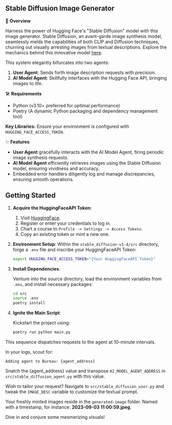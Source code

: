 ## Stable Diffusion Image Generator

📌 **Overview**

Harness the power of Hugging Face's "Stable Diffusion" model with this image generator. Stable Diffusion, an avant-garde image synthesis model, seamlessly melds the capabilities of both CLIP and Diffusion techniques, churning out visually arresting images from textual descriptions. Explore the mechanics behind this innovative model [here](https://huggingface.co/CompVis/stable-diffusion-v1-4).

This system elegantly bifurcates into two agents:

1. **User Agent**: Sends forth image description requests with precision.
2. **AI Model Agent**: Skillfully interfaces with the Hugging Face API, bringing images to life.

🛠 **Requirements**

- Python (v3.10+ preferred for optimal performance)
- Poetry (A dynamic Python packaging and dependency management tool)

**Key Libraries:** Ensure your environment is configured with `HUGGING_FACE_ACCESS_TOKEN`.

✨ **Features**

- **User Agent** gracefully interacts with the AI Model Agent, firing periodic image synthesis requests.
- **AI Model Agent** efficiently retrieves images using the Stable Diffusion model, ensuring vividness and accuracy.
- Embedded error handlers diligently log and manage discrepancies, ensuring smooth operations.

## Getting Started

1. **Acquire the HuggingFaceAPI Token**:
    
    1. Visit [HuggingFace](https://huggingface.co/).
    2. Register or enter your credentials to log in.
    3. Chart a course to `Profile -> Settings -> Access Tokens`.
    4. Copy an existing token or mint a new one.

2. **Environment Setup**: Within the `stable_diffusion-v1-4/src` directory, forge a `.env` file and inscribe your HuggingFaceAPI Token:

    ```bash
    export HUGGING_FACE_ACCESS_TOKEN="{Your HuggingFaceAPI Token}"
    ```

3. **Install Dependencies**:

    Venture into the source directory, load the environment variables from `.env`, and install necessary packages:

    ```bash
    cd src
    source .env
    poetry install
    ```

4. **Ignite the Main Script**:

    Kickstart the project using:

    ```bash
    poetry run python main.py
    ```

This sequence dispatches requests to the agent at 10-minute intervals.

In your logs, scout for:

```
Adding agent to Bureau: {agent_address}
```

Snatch the {agent_address} value and transpose `AI_MODEL_AGENT_ADDRESS` in `src/stable_diffusion_agent.py` with this value.

Wish to tailor your request? Navigate to `src/stable_diffusion_user.py` and tweak the `IMAGE_DESC` variable to customize the textual prompt.

Your freshly minted images reside in the `generated-image` folder. Named with a timestamp, for instance: **2023-09-03 11:00:59.jpeg**.

Dive in and conjure some mesmerizing visuals!